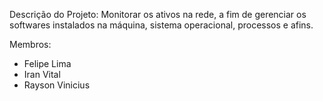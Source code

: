Descrição do Projeto:
Monitorar os ativos na rede, a fim de gerenciar os softwares instalados na máquina, sistema operacional, processos e afins.

Membros:
- Felipe Lima
- Iran Vital
- Rayson Vinicius
